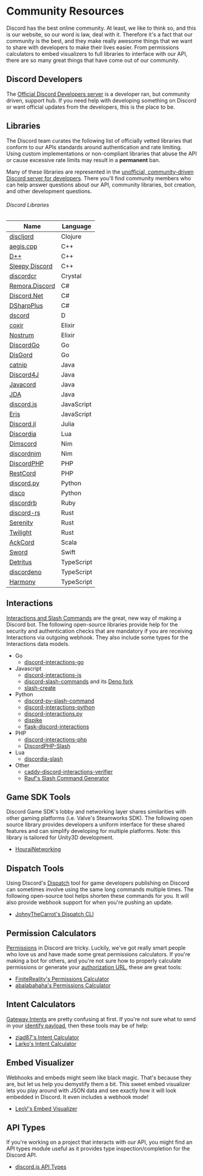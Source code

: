 # Community Resources

Discord has the best online community. At least, we like to think so, and this is our website, so our word is law, deal with it. Therefore it's a fact that our community is the best, and they make really awesome things that we want to share with developers to make their lives easier. From permissions calculators to embed visualizers to full libraries to interface with our API, there are so many great things that have come out of our community.

## Discord Developers

The [Official Discord Developers server](https://discord.gg/discord-developers) is a developer ran, but community driven, support hub. If you need help with developing something on Discord or want official updates from the developers, this is the place to be.

## Libraries

The Discord team curates the following list of officially vetted libraries that conform to our APIs standards around authentication and rate limiting. Using custom implementations or non-compliant libraries that abuse the API or cause excessive rate limits may result in a **permanent** ban.

Many of these libraries are represented in the [unofficial, community-driven Discord server for developers](https://discord.gg/discord-api). There you'll find community members who can help answer questions about our API, community libraries, bot creation, and other development questions.

###### Discord Libraries

| Name                                                         | Language   |
| ------------------------------------------------------------ | ---------- |
| [discljord](https://github.com/igjoshua/discljord)           | Clojure    |
| [aegis.cpp](https://github.com/zeroxs/aegis.cpp)             | C++        |
| [D++](https://github.com/brainboxdotcc/DPP)                  | C++        |
| [Sleepy Discord](https://github.com/yourWaifu/sleepy-discord)| C++        |
| [discordcr](https://github.com/shardlab/discordcr)           | Crystal    |
| [Remora.Discord](https://github.com/Nihlus/Remora.Discord)   | C#         |
| [Discord.Net](https://github.com/RogueException/Discord.Net) | C#         |
| [DSharpPlus](https://github.com/DSharpPlus/DSharpPlus)       | C#         |
| [dscord](https://github.com/b1naryth1ef/dscord)              | D          |
| [coxir](https://github.com/satom99/coxir)                    | Elixir     |
| [Nostrum](https://github.com/Kraigie/nostrum)                | Elixir     |
| [DiscordGo](https://github.com/bwmarrin/discordgo)           | Go         |
| [DisGord](https://github.com/andersfylling/disgord)          | Go         |
| [catnip](https://github.com/mewna/catnip)                    | Java       |
| [Discord4J](https://discord4j.com/)                          | Java       |
| [Javacord](https://github.com/Javacord/Javacord)             | Java       |
| [JDA](https://github.com/DV8FromTheWorld/JDA)                | Java       |
| [discord.js](https://github.com/discordjs/discord.js)        | JavaScript |
| [Eris](https://github.com/abalabahaha/eris)                  | JavaScript |
| [Discord.jl](https://github.com/Xh4H/Discord.jl)             | Julia      |
| [Discordia](https://github.com/SinisterRectus/Discordia)     | Lua        |
| [Dimscord](https://github.com/krisppurg/dimscord)            | Nim        |
| [discordnim](https://github.com/Krognol/discordnim)          | Nim        |
| [DiscordPHP](https://github.com/discord-php/DiscordPHP)      | PHP        |
| [RestCord](https://www.restcord.com/)                        | PHP        |
| [discord.py](https://github.com/Rapptz/discord.py)           | Python     |
| [disco](https://github.com/b1naryth1ef/disco)                | Python     |
| [discordrb](https://github.com/shardlab/discordrb)           | Ruby       |
| [discord-rs](https://github.com/SpaceManiac/discord-rs)      | Rust       |
| [Serenity](https://github.com/serenity-rs/serenity)          | Rust       |
| [Twilight](https://github.com/twilight-rs/twilight)          | Rust       |
| [AckCord](https://github.com/Katrix/AckCord)                 | Scala      |
| [Sword](https://github.com/Azoy/Sword)                       | Swift      |
| [Detritus](https://github.com/detritusjs/client)             | TypeScript |
| [discordeno](https://github.com/discordeno/discordeno)       | TypeScript |
| [Harmony](https://github.com/harmonyland/harmony)            | TypeScript |

## Interactions

[Interactions and Slash Commands](#DOCS_INTERACTIONS_SLASH_COMMANDS/) are the great, new way of making a Discord bot. The following open-source libraries provide help for the security and authentication checks that are mandatory if you are receiving Interactions via outgoing webhook. They also include some types for the Interactions data models.

- Go
  - [discord-interactions-go](https://github.com/bsdlp/discord-interactions-go)
- Javascript
  - [discord-interactions-js](https://github.com/discord/discord-interactions-js)
  - [discord-slash-commands](https://github.com/MeguminSama/discord-slash-commands) and its [Deno fork](https://deno.land/x/discord_slash_commands)
  - [slash-create](https://github.com/Snazzah/slash-create)
- Python
  - [discord-py-slash-command](https://github.com/eunwoo1104/discord-py-slash-command)
  - [discord-interactions-python](https://github.com/discord/discord-interactions-python)
  - [discord-interactions.py](https://github.com/LiBa001/discord-interactions.py)
  - [dispike](https://github.com/ms7m/dispike)
  - [flask-discord-interactions](https://github.com/Breq16/flask-discord-interactions)
- PHP
  - [discord-interactions-php](https://github.com/discord/discord-interactions-php)
  - [DiscordPHP-Slash](https://github.com/discord-php/DiscordPHP-Slash)
- Lua
  - [discordia-slash](https://github.com/GitSparTV/discordia-slash)
- Other
  - [caddy-discord-interactions-verifier](https://github.com/CarsonHoffman/caddy-discord-interactions-verifier)
  - [Rauf's Slash Command Generator](https://rauf.wtf/slash)

## Game SDK Tools

Discord Game SDK's lobby and networking layer shares similarities with other gaming platforms (i.e. Valve's Steamworks SDK). The following open source library provides developers a uniform interface for these shared features and can simplify developing for multiple platforms. Note: this library is tailored for Unity3D development.

- [HouraiNetworking](https://github.com/HouraiTeahouse/HouraiNetworking)

## Dispatch Tools

Using Discord's [Dispatch](#DOCS_DISPATCH_DISPATCH_AND_YOU) tool for game developers publishing on Discord can sometimes involve using the same long commands multiple times. The following open-source tool helps shorten these commands for you. It will also provide webhook support for when you're pushing an update.

- [JohnyTheCarrot's Dispatch CLI](https://github.com/JohnyTheCarrot/droops-dispatch)

## Permission Calculators

[Permissions](#DOCS_TOPICS_PERMISSIONS/permissions) in Discord are tricky. Luckily, we've got really smart people who love us and have made some great permissions calculators. If you're making a bot for others, and you're not sure how to properly calculate permissions or generate your [authorization URL](#DOCS_TOPICS_OAUTH2/bot-authorization-flow), these are great tools:

- [FiniteReality's Permissions Calculator](https://finitereality.github.io/permissions-calculator/?v=0)
- [abalabahaha's Permissions Calculator](https://discordapi.com/permissions.html#0)

## Intent Calculators

[Gateway Intents](#DOCS_TOPICS_GATEWAY/gateway-intents) are pretty confusing at first. If you're not sure what to send in your [identify payload](#DOCS_TOPICS_GATEWAY/identify), then these tools may be of help:

- [ziad87's Intent Calculator](https://ziad87.net/intents/)
- [Larko's Intent Calculator](https://intents.aymdj.me/)

## Embed Visualizer

Webhooks and embeds might seem like black magic. That's because they are, but let us help you demystify them a bit. This sweet embed visualizer lets you play around with JSON data and see exactly how it will look embedded in Discord. It even includes a webhook mode!

- [LeoV's Embed Visualizer](https://leovoel.github.io/embed-visualizer/)

## API Types

If you're working on a project that interacts with our API, you might find an API types module useful as it provides type inspection/completion for the Discord API.

- [discord.js API Types](https://github.com/discordjs/discord-api-types)
